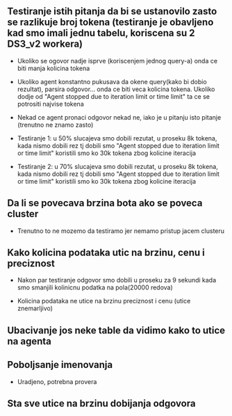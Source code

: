 ## Testiranje istih pitanja da bi se ustanovilo zasto se razlikuje broj tokena (testiranje je obavljeno kad smo imali jednu tabelu, koriscena su 2 DS3_v2 workera)
- Ukoliko se ogovor nadje isprve (koriscenjem jednog query-a) onda ce biti manja kolicina tokena

- Ukoliko agent konstantno pukusava da okene query(kako bi dobio rezultat), parsira odgovor... onda ce biti veca kolicina tokena. Ukoliko dodje od "Agent stopped due to iteration limit or time limit" ta ce se potrositi najvise tokena

- Nekad ce agent pronaci odgovor nekad ne, iako je u pitanju isto pitanje (trenutno ne znamo zasto)

- Testiranje 1: u 50% slucajeva smo dobili rezutat, u proseku 8k tokena, kada nismo dobili rez tj dobili smo "Agent stopped due to iteration limit or time limit" koristili smo ko 30k  tokena zbog kolicine iteracija

- Testiranje 2: u 70% slucajeva smo dobili rezutat, u proseku 8k tokena, kada nismo dobili rez tj dobili smo "Agent stopped due to iteration limit or time limit" koristili smo ko 30k  tokena zbog kolicine iteracija
## Da li se povecava brzina bota ako se poveca cluster

- Trenutno to ne mozemo da testiramo jer nemamo pristup jacem clusteru

## Kako kolicina podataka utic na brzinu, cenu i preciznost

- Nakon par testiranje odgovor smo dobili u proseku za 9 sekundi kada smo smanjili kolinicnu podatka na pola(20000 redova)

- Kolicina podataka ne utice na brzinu preciznost i cenu (utice znemarljivo)
## Ubacivanje jos neke table da vidimo kako to utice na agenta

## Poboljsanje imenovanja

- Uradjeno, potrebna provera 

## Sta sve utice na brzinu dobijanja odgovora

